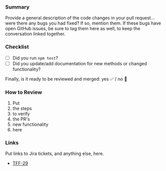 ### Summary

Provide a general description of the code changes in your pull request... were
there any bugs you had fixed? If so, mention them. If these bugs have open
GitHub issues, be sure to tag them here as well, to keep the conversation
linked together.

### Checklist

- [ ] Did you run `npm test`?
- [ ] Did you update/add documentation for new methods or changed functionality?

Finally, is it ready to be reviewed and merged: yes :white_check_mark: / no :red_circle:

### How to Review

1. Put
1. the steps
1. to verify
1. the PR's
1. new functionality
1. here

### Links

Put links to Jira tickets, and anything else, here.

- [TFF-29](https://msoese.atlassian.net/browse/TFF-29)
